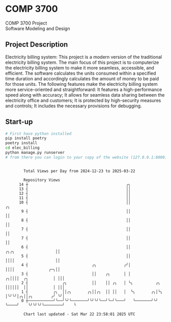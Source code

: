 # COMP 3700
COMP 3700 Project  
Software Modeling and Design
## Project Description
Electricity billing system: This project is a modern version of the traditional electricity billing system. The main focus of this project is to computerize the electricity billing system to make it more seamless, accessible, and efficient. The software calculates the units consumed within a specified time duration and accordingly calculates the amount of money to be paid for those units. The following features make the electricity billing system more service-oriented and straightforward: It features a high-performance speed along with accuracy; It allows for seamless data sharing between the electricity office and customers; It is protected by high-security measures and controls; It includes the necessary provisions for debugging.

## Start-up
```bash
# First have python installed
pip install poetry
poetry install
cd elec_billing
python manage.py runserver
# from there you can login to your copy of the website (127.0.0.1:8000), default creds are admin/admin
```

```

        Total Views per Day from 2024-12-23 to 2025-03-22

        Repository Views
      14 ┼                                           ╭╮
      13 ┤                                           ││
      12 ┤                                           ││
      11 ┤                                           ││
      10 ┤                                           ││                                          ╭╮
       9 ┤                                           ││                                          ││
       8 ┤                                           ││                                          ││
       7 ┤                                           ││                                          ││
       7 ┤                                           ││                                          ││
       6 ┤                                           ││                    ╭╮╭╮                  ││
       5 ┤                                           ││                    ││││                  ││
       4 ┤                            ╭╮            ╭╯│                    ││││               ╭─╮││
       3 ┤                            ││    ╭╮      │ │                  ╭╮││││  ╭╮           │ │││
       2 ┤               ╭╮           ││    ││ ╭╮   │ ╰╮          ╭╮     ││││││  ││           │ │││
       1 ┤           ╭╮  ││╭╮       ╭╮││╭╮  ││ ││   │  ╰╮       ╭╮│╰╮    │╰╯╰╯│╭╮││╭╮        ╭╯ ╰╯│
       0 ┼───────────╯╰──╯╰╯╰───────╯╰╯╰╯╰──╯╰─╯╰───╯   ╰───────╯╰╯ ╰────╯    ╰╯╰╯╰╯╰────────╯    ╰

        Chart last updated - Sat Mar 22 23:58:01 2025 UTC
        
```
